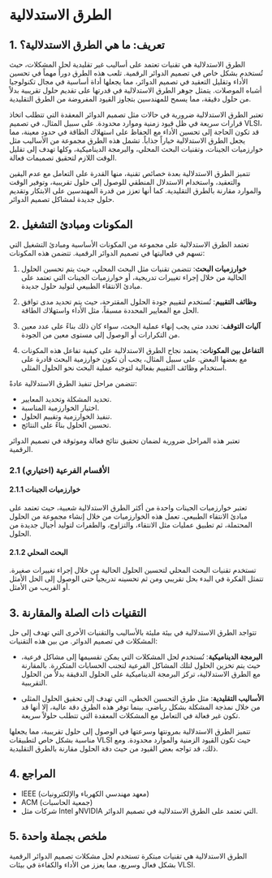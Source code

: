 # الطرق الاستدلالية

## 1. تعريف: ما هي **الطرق الاستدلالية**؟
الطرق الاستدلالية هي تقنيات تعتمد على أساليب غير تقليدية لحل المشكلات، حيث تُستخدم بشكل خاص في تصميم الدوائر الرقمية. تلعب هذه الطرق دوراً مهماً في تحسين الأداء وتقليل التعقيد في تصميم الدوائر، مما يجعلها أداة أساسية في مجال تكنولوجيا أشباه الموصلات. يتمثل جوهر الطرق الاستدلالية في قدرتها على تقديم حلول تقريبية بدلاً من حلول دقيقة، مما يسمح للمهندسين بتجاوز القيود المفروضة من الطرق التقليدية.

تعتبر الطرق الاستدلالية ضرورية في حالات مثل تصميم الدوائر المعقدة التي تتطلب اتخاذ قرارات سريعة في ظل قيود زمنية وموارد محدودة. على سبيل المثال، في تصميم VLSI، قد تكون الحاجة إلى تحسين الأداء مع الحفاظ على استهلاك الطاقة في حدود معينة، مما يجعل الطرق الاستدلالية خياراً جذاباً. تشمل هذه الطرق مجموعة من الأساليب مثل خوارزميات الجينات، وتقنيات البحث المحلي، والبرمجة الديناميكية، وكلها تهدف إلى تقليل الوقت اللازم لتحقيق تصميمات فعالة.

تتميز الطرق الاستدلالية بعدة خصائص تقنية، منها القدرة على التعامل مع عدم اليقين والتعقيد، واستخدام الاستدلال المنطقي للوصول إلى حلول تقريبية، وتوفير الوقت والموارد مقارنة بالطرق التقليدية. كما أنها تعزز من قدرة المهندسين على الابتكار وتقديم حلول جديدة لمشاكل تصميم الدوائر.

## 2. المكونات ومبادئ التشغيل
تعتمد الطرق الاستدلالية على مجموعة من المكونات الأساسية ومبادئ التشغيل التي تسهم في فعاليتها في تصميم الدوائر الرقمية. تتضمن هذه المكونات:

1. **خوارزميات البحث**: تتضمن تقنيات مثل البحث المحلي، حيث يتم تحسين الحلول الحالية من خلال إجراء تغييرات تدريجية، أو خوارزميات الجينات التي تعتمد على مبادئ الانتقاء الطبيعي لتوليد حلول جديدة.

2. **وظائف التقييم**: تُستخدم لتقييم جودة الحلول المقترحة، حيث يتم تحديد مدى توافق الحل مع المعايير المحددة مسبقاً، مثل الأداء واستهلاك الطاقة.

3. **آليات التوقف**: تحدد متى يجب إنهاء عملية البحث، سواء كان ذلك بناءً على عدد معين من التكرارات أو الوصول إلى مستوى معين من الجودة.

4. **التفاعل بين المكونات**: يعتمد نجاح الطرق الاستدلالية على كيفية تفاعل هذه المكونات مع بعضها البعض. على سبيل المثال، يجب أن تكون خوارزمية البحث قادرة على استخدام وظائف التقييم بفعالية لتوجيه عملية البحث نحو الحلول المثلى.

تتضمن مراحل تنفيذ الطرق الاستدلالية عادةً: 
- تحديد المشكلة وتحديد المعايير.
- اختيار الخوارزمية المناسبة.
- تنفيذ الخوارزمية وتقييم الحلول.
- تحسين الحلول بناءً على النتائج.

تعتبر هذه المراحل ضرورية لضمان تحقيق نتائج فعالة وموثوقة في تصميم الدوائر الرقمية.

### 2.1 (اختياري) الأقسام الفرعية
#### 2.1.1 خوارزميات الجينات
تعتبر خوارزميات الجينات واحدة من أكثر الطرق الاستدلالية شعبية، حيث تعتمد على مبادئ الانتقاء الطبيعي. تعمل هذه الخوارزميات من خلال إنشاء مجموعة من الحلول المحتملة، ثم تطبيق عمليات مثل الانتقاء، والتزاوج، والطفرات لتوليد أجيال جديدة من الحلول.

#### 2.1.2 البحث المحلي
تستخدم تقنيات البحث المحلي لتحسين الحلول الحالية من خلال إجراء تغييرات صغيرة. تتمثل الفكرة في البدء بحل تقريبي ومن ثم تحسينه تدريجياً حتى الوصول إلى الحل الأمثل أو القريب من الأمثل.

## 3. التقنيات ذات الصلة والمقارنة
تتواجد الطرق الاستدلالية في بيئة مليئة بالأساليب والتقنيات الأخرى التي تهدف إلى حل المشكلات في تصميم الدوائر. من بين هذه التقنيات:

- **البرمجة الديناميكية**: تُستخدم لحل المشكلات التي يمكن تقسيمها إلى مشاكل فرعية، حيث يتم تخزين الحلول لتلك المشاكل الفرعية لتجنب الحسابات المتكررة. بالمقارنة مع الطرق الاستدلالية، تركز البرمجة الديناميكية على الحلول الدقيقة بدلاً من الحلول التقريبية.

- **الأساليب التقليدية**: مثل طرق التحسين الخطي، التي تهدف إلى تحقيق الحلول المثلى من خلال نمذجة المشكلة بشكل رياضي. بينما توفر هذه الطرق دقة عالية، إلا أنها قد تكون غير فعالة في التعامل مع المشكلات المعقدة التي تتطلب حلولاً سريعة.

تتميز الطرق الاستدلالية بمرونتها وسرعتها في الوصول إلى حلول تقريبية، مما يجعلها مناسبة بشكل خاص لتطبيقات VLSI حيث تكون القيود الزمنية والموارد محدودة. ومع ذلك، قد تواجه بعض القيود من حيث دقة الحلول مقارنة بالطرق التقليدية.

## 4. المراجع
- IEEE (معهد مهندسي الكهرباء والإلكترونيات)
- ACM (جمعية الحاسبات)
- شركات مثل Intel وNVIDIA التي تعتمد على الطرق الاستدلالية في تصميم الدوائر.

## 5. ملخص بجملة واحدة
الطرق الاستدلالية هي تقنيات مبتكرة تستخدم لحل مشكلات تصميم الدوائر الرقمية بشكل فعال وسريع، مما يعزز من الأداء والكفاءة في بيئات VLSI.
